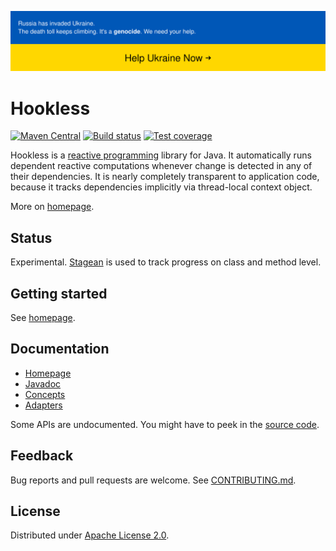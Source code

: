 <!--- Generated by scripts/configure.py --->
[![SWUbanner](https://raw.githubusercontent.com/vshymanskyy/StandWithUkraine/main/banner2-direct.svg)](https://github.com/vshymanskyy/StandWithUkraine/blob/main/docs/README.md)

# Hookless

[![Maven Central](https://img.shields.io/maven-central/v/com.machinezoo.hookless/hookless)](https://central.sonatype.com/artifact/com.machinezoo.hookless/hookless)
[![Build status](https://github.com/robertvazan/hookless/workflows/build/badge.svg)](https://github.com/robertvazan/hookless/actions/workflows/build.yml)
[![Test coverage](https://codecov.io/gh/robertvazan/hookless/branch/master/graph/badge.svg)](https://codecov.io/gh/robertvazan/hookless)

Hookless is a [reactive programming](https://en.wikipedia.org/wiki/Reactive_programming) library for Java.
It automatically runs dependent reactive computations whenever change is detected in any of their dependencies.
It is nearly completely transparent to application code, because it tracks dependencies implicitly via thread-local context object.

More on [homepage](https://hookless.machinezoo.com/).

## Status

Experimental. [Stagean](https://stagean.machinezoo.com/) is used to track progress on class and method level.

## Getting started

See [homepage](https://hookless.machinezoo.com/).

## Documentation

* [Homepage](https://hookless.machinezoo.com/)
* [Javadoc](https://hookless.machinezoo.com/javadocs/core/com.machinezoo.hookless/module-summary.html)
* [Concepts](https://hookless.machinezoo.com/concepts)
* [Adapters](https://hookless.machinezoo.com/adapters)

Some APIs are undocumented. You might have to peek in the [source code](src/main/java/com/machinezoo/hookless).

## Feedback

Bug reports and pull requests are welcome. See [CONTRIBUTING.md](CONTRIBUTING.md).

## License

Distributed under [Apache License 2.0](LICENSE).
